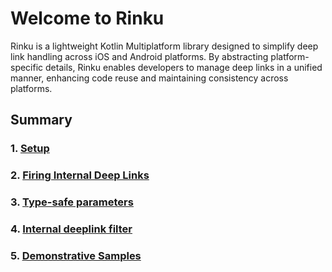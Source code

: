 # Welcome to Rinku

Rinku is a lightweight Kotlin Multiplatform library designed to simplify deep link handling across iOS and Android platforms. By abstracting platform-specific details, Rinku enables developers to manage deep links in a unified manner, enhancing code reuse and maintaining consistency across platforms.

## Summary

### 1. [Setup](./1-setup.md)

### 2. [Firing Internal Deep Links](./2-firing-internal-deeplink.md)

### 3. [Type-safe parameters](./3-type-safe-parameters.md)

### 4. [Internal deeplink filter](./4-internal-deeplink-filter.md)

### 5. [Demonstrative Samples](./5-demonstrative-samples.md)